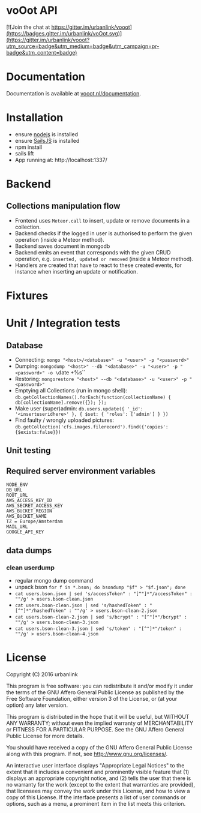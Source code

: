 voOot API
=================

[![Join the chat at https://gitter.im/urbanlink/vooot](https://badges.gitter.im/urbanlink/voOot.svg)](https://gitter.im/urbanlink/vooot?utm_source=badge&utm_medium=badge&utm_campaign=pr-badge&utm_content=badge)

# Documentation
Documentation is available at [vooot.nl/documentation](https://vooot.nl/documentation).


# Installation

- ensure [nodejs](nodejs.org) is installed
- ensure [SailsJS](https://sailsjs.com) is installed
- npm install
- sails lift
- App running at: http://localhost:1337/


# Backend
## Collections manipulation flow

- Frontend uses `Meteor.call` to insert, update or remove documents in a collection.
- Backend checks if the logged in user is authorised to perform the given operation (inside a Meteor method).
- Backend saves document in mongodb
- Backend emits an event that corresponds with the given CRUD operation, e.g. `inserted, updated or removed` (inside a Meteor method).
- Handlers are created that have to react to these created events, for instance when inserting an update or notification.

# Fixtures

# Unit / Integration tests

## Database
- Connecting: `mongo "<host>/<database>" -u "<user>" -p "<password>"`
- Dumping: `mongodump "<host>" --db "<database>" -u "<user>" -p "<password>" -o \`date +%s\``
- Restoring: `mongorestore "<host>" --db "<database>" -u "<user>" -p "<password>"`
- Emptying all Collections (run in mongo shell): `db.getCollectionNames().forEach(function(collectionName) { db[collectionName].remove({}); });`
- Make user (super)admin: `db.users.update({ '_id': '<insertuseridhere>' }, { $set: { 'roles': ['admin'] } })`
- Find faulty / wrongly uploaded pictures: `db.getCollection('cfs.images.filerecord').find({'copies':{$exists:false}})`

## Unit testing

## Required server environment variables
```
NODE_ENV
DB_URL
ROOT_URL
AWS_ACCESS_KEY_ID
AWS_SECRET_ACCESS_KEY
AWS_BUCKET_REGION
AWS_BUCKET_NAME
TZ = Europe/Amsterdam
MAIL_URL
GOOGLE_API_KEY
```

## data dumps

### clean userdump
- regular mongo dump command
- unpack bson `for f in *.bson; do bsondump "$f" > "$f.json"; done`
- `cat users.bson.json | sed 's/accessToken" : "[^"]*"/accessToken" : ""/g' > users.bson-clean.json`
- `cat users.bson-clean.json | sed 's/hashedToken" : "[^"]*"/hashedToken" : ""/g' > users.bson-clean-2.json`
- `cat users.bson-clean-2.json | sed 's/bcrypt" : "[^"]*"/bcrypt" : ""/g' > users.bson-clean-3.json`
- `cat users.bson-clean-3.json | sed 's/token" : "[^"]*"/token" : ""/g' > users.bson-clean-4.json`


# License

Copyright (C) 2016 urbanlink

This program is free software: you can redistribute it and/or modify
it under the terms of the GNU Affero General Public License as
published by the Free Software Foundation, either version 3 of the
License, or (at your option) any later version.

This program is distributed in the hope that it will be useful,
but WITHOUT ANY WARRANTY; without even the implied warranty of
MERCHANTABILITY or FITNESS FOR A PARTICULAR PURPOSE. See the
GNU Affero General Public License for more details.

You should have received a copy of the GNU Affero General Public License
along with this program. If not, see <http://www.gnu.org/licenses/>.

An interactive user interface displays "Appropriate Legal Notices" to the
extent that it includes a convenient and prominently visible feature
that (1) displays an appropriate copyright notice, and (2) tells the user
that there is no warranty for the work (except to the extent that warranties
are provided), that licensees may convey the work under this License, and
how to view a copy of this License. If the interface presents a list of user
commands or options, such as a menu, a prominent item in the list meets this
criterion.

